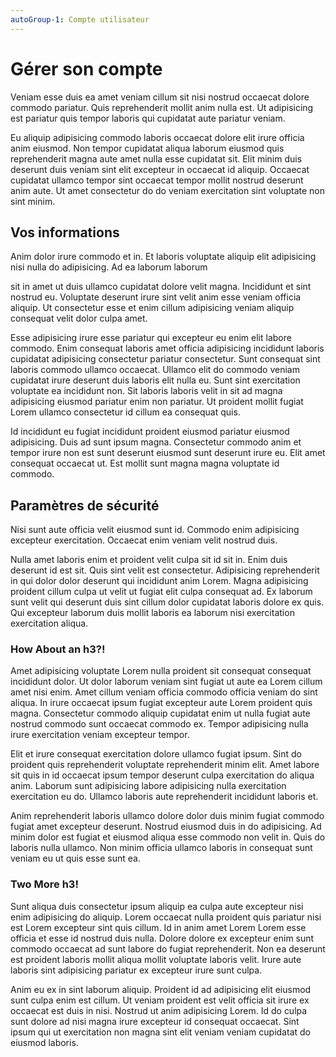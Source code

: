 ```yaml
---
autoGroup-1: Compte utilisateur
---
```


# Gérer son compte

Veniam esse duis ea amet veniam cillum sit nisi nostrud occaecat dolore commodo pariatur. Quis reprehenderit mollit anim nulla est. Ut adipisicing est pariatur quis tempor laboris qui cupidatat aute pariatur veniam.

Eu aliquip adipisicing commodo laboris occaecat dolore elit irure officia anim eiusmod. Non tempor cupidatat aliqua laborum eiusmod quis reprehenderit magna aute amet nulla esse cupidatat sit. Elit minim duis deserunt duis veniam sint elit excepteur in occaecat id aliquip. Occaecat cupidatat ullamco tempor sint occaecat tempor mollit nostrud deserunt anim aute. Ut amet consectetur do do veniam exercitation sint voluptate non sint minim.

## Vos informations

Anim dolor irure commodo et in. Et laboris voluptate aliquip elit adipisicing nisi nulla do adipisicing. Ad ea laborum laborum 

sit in amet ut duis ullamco cupidatat dolore velit magna. Incididunt et sint nostrud eu. Voluptate deserunt irure sint velit anim esse veniam officia aliquip. Ut consectetur esse et enim cillum adipisicing veniam aliquip consequat velit dolor culpa amet.

Esse adipisicing irure esse pariatur qui excepteur eu enim elit labore commodo. Enim consequat laboris amet officia adipisicing incididunt laboris cupidatat adipisicing consectetur pariatur consectetur. Sunt consequat sint laboris commodo ullamco occaecat. Ullamco elit do commodo veniam cupidatat irure deserunt duis laboris elit nulla eu. Sunt sint exercitation voluptate ea incididunt non. Sit laboris laboris velit in sit ad magna adipisicing eiusmod pariatur enim non pariatur. Ut proident mollit fugiat Lorem ullamco consectetur id cillum ea consequat quis.

Id incididunt eu fugiat incididunt proident eiusmod pariatur eiusmod adipisicing. Duis ad sunt ipsum magna. Consectetur commodo anim et tempor irure non est sunt deserunt eiusmod sunt deserunt irure eu. Elit amet consequat occaecat ut. Est mollit sunt magna magna voluptate id commodo.

## Paramètres de sécurité

Nisi sunt aute officia velit eiusmod sunt id. Commodo enim adipisicing excepteur exercitation. Occaecat enim veniam velit nostrud duis.

Nulla amet laboris enim et proident velit culpa sit id sit in. Enim duis deserunt id est sit. Quis sint velit est consectetur. Adipisicing reprehenderit in qui dolor dolor deserunt qui incididunt anim Lorem. Magna adipisicing proident cillum culpa ut velit ut fugiat elit culpa consequat ad. Ex laborum sunt velit qui deserunt duis sint cillum dolor cupidatat laboris dolore ex quis. Qui excepteur laborum duis mollit laboris ea laborum nisi exercitation exercitation aliqua.

### How About an h3?!

Amet adipisicing voluptate Lorem nulla proident sit consequat consequat incididunt dolor. Ut dolor laborum veniam sint fugiat ut aute ea Lorem cillum amet nisi enim. Amet cillum veniam officia commodo officia veniam do sint aliqua. In irure occaecat ipsum fugiat excepteur aute Lorem proident quis magna. Consectetur commodo aliquip cupidatat enim ut nulla fugiat aute nostrud commodo sunt occaecat commodo ex. Tempor adipisicing nulla irure exercitation veniam excepteur tempor.

Elit et irure consequat exercitation dolore ullamco fugiat ipsum. Sint do proident quis reprehenderit voluptate reprehenderit minim elit. Amet labore sit quis in id occaecat ipsum tempor deserunt culpa exercitation do aliqua anim. Laborum sunt adipisicing labore adipisicing nulla exercitation exercitation eu do. Ullamco laboris aute reprehenderit incididunt laboris et.

Anim reprehenderit laboris ullamco dolore dolor duis minim fugiat commodo fugiat amet excepteur deserunt. Nostrud eiusmod duis in do adipisicing. Ad minim dolor est fugiat et eiusmod aliqua esse commodo non velit in. Quis do laboris nulla ullamco. Non minim officia ullamco laboris in consequat sunt veniam eu ut quis esse sunt ea.

### Two More h3!

Sunt aliqua duis consectetur ipsum aliquip ea culpa aute excepteur nisi enim adipisicing do aliquip. Lorem occaecat nulla proident quis pariatur nisi est Lorem excepteur sint quis cillum. Id in anim amet Lorem Lorem esse officia et esse id nostrud duis nulla. Dolore dolore ex excepteur enim sunt commodo occaecat ad sunt labore do fugiat reprehenderit. Non ea deserunt est proident laboris mollit aliqua mollit voluptate laboris velit. Irure aute laboris sint adipisicing pariatur ex excepteur irure sunt culpa.

Anim eu ex in sint laborum aliquip. Proident id ad adipisicing elit eiusmod sunt culpa enim est cillum. Ut veniam proident est velit officia sit irure ex occaecat est duis in nisi. Nostrud ut anim adipisicing Lorem. Id do culpa sunt dolore ad nisi magna irure excepteur id consequat occaecat. Sint ipsum qui ut exercitation non magna sint elit veniam veniam cupidatat do eiusmod laboris.
